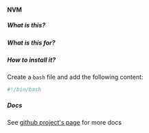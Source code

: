 #### NVM

##### What is this?

##### What is this for?

##### How to install it?

Create a `bash` file and add the following content:

```bash
#!/bin/bash

```

##### Docs

See [github project's page](https://github.com/creationix/nvm) for more docs
